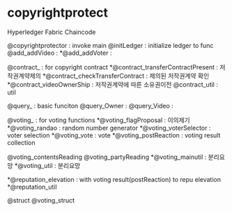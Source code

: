 # copyrightprotect

Hyperledger Fabric Chaincode

@copyrightprotector : invoke main
@initLedger : initialize ledger to func
@add_addVideo :
*@add_addVoter : 

@contract_ : for copyright contract
*@contract_transferContractPresent : 저작권계약제의
*@contract_checkTransferContract : 제의된 저작권계약 확인
*@contract_videoOwnerShip : 저작권계약에 따른 소유권이전
@contract_util : util 

@query_ : basic funciton
@query_Owner :
@query_Video :

@voting_ : for voting functions
*@voting_flagProposal : 이의제기
*@voting_randao : random number generator
*@voting_voterSelector : voter selection
*@voting_vote : vote
*@voting_postReaction : voting result collection

@voting_contentsReading
@voting_partyReading
*@voting_mainutil : 분리요망
*@voting_util : 분리요망

*@reputation_elevation : with voting result(postReaction) to repu elevation
*@reputation_util

@struct
@voting_struct